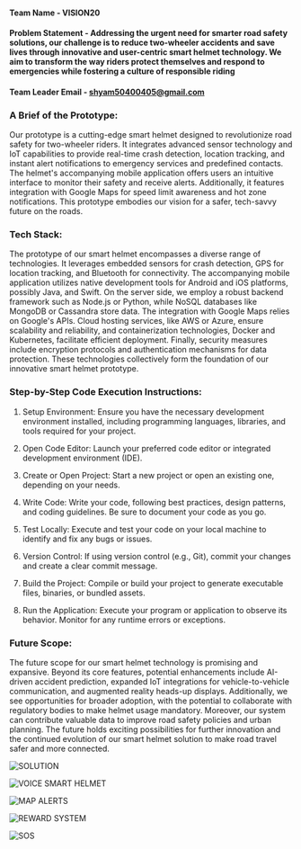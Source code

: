 
#### Team Name - VISION20

#### Problem Statement - Addressing the urgent need for smarter road safety solutions, our challenge is to reduce two-wheeler accidents and save lives through innovative and user-centric smart helmet technology. We aim to transform the way riders protect themselves and respond to emergencies while fostering a culture of responsible riding

#### Team Leader Email - shyam50400405@gmail.com

### A Brief of the Prototype:

Our prototype is a cutting-edge smart helmet designed to revolutionize road safety for two-wheeler riders. It integrates advanced sensor technology and IoT capabilities to provide real-time crash detection, location tracking, and instant alert notifications to emergency services and predefined contacts. The helmet's accompanying mobile application offers users an intuitive interface to monitor their safety and receive alerts. Additionally, it features integration with Google Maps for speed limit awareness and hot zone notifications. This prototype embodies our vision for a safer, tech-savvy future on the roads.
  
### Tech Stack: 

The prototype of our smart helmet encompasses a diverse range of technologies. It leverages embedded sensors for crash detection, GPS for location tracking, and Bluetooth for connectivity. The accompanying mobile application utilizes native development tools for Android and iOS platforms, possibly Java, and Swift. On the server side, we employ a robust backend framework such as Node.js or Python, while NoSQL databases like MongoDB or Cassandra store data. The integration with Google Maps relies on Google's APIs. Cloud hosting services, like AWS or Azure, ensure scalability and reliability, and containerization technologies, Docker and Kubernetes, facilitate efficient deployment. Finally, security measures include encryption protocols and authentication mechanisms for data protection. These technologies collectively form the foundation of our innovative smart helmet prototype.


   
### Step-by-Step Code Execution Instructions:

1. Setup Environment: Ensure you have the necessary development environment installed, including programming languages, libraries, and tools required for your project.

2. Open Code Editor: Launch your preferred code editor or integrated development environment (IDE).

3. Create or Open Project: Start a new project or open an existing one, depending on your needs.

4. Write Code: Write your code, following best practices, design patterns, and coding guidelines. Be sure to document your code as you go.

5. Test Locally: Execute and test your code on your local machine to identify and fix any bugs or issues.

6. Version Control: If using version control (e.g., Git), commit your changes and create a clear commit message.

7. Build the Project: Compile or build your project to generate executable files, binaries, or bundled assets.

8. Run the Application: Execute your program or application to observe its behavior. Monitor for any runtime errors or exceptions.
  
### Future Scope:


The future scope for our smart helmet technology is promising and expansive. Beyond its core features, potential enhancements include AI-driven accident prediction, expanded IoT integrations for vehicle-to-vehicle communication, and augmented reality heads-up displays. Additionally, we see opportunities for broader adoption, with the potential to collaborate with regulatory bodies to make helmet usage mandatory. Moreover, our system can contribute valuable data to improve road safety policies and urban planning. The future holds exciting possibilities for further innovation and the continued evolution of our smart helmet solution to make road travel safer and more connected.

![SOLUTION]([http://url/to/img.png](https://github.com/ShyamDev12/Vision20/blob/main/solution.png)https://github.com/ShyamDev12/Vision20/blob/main/solution.png)

![VOICE SMART HELMET]([http://url/to/img.png](https://github.com/ShyamDev12/Vision20/blob/main/helmet.png))

![MAP ALERTS]([http://url/to/img.png](https://github.com/ShyamDev12/Vision20/blob/main/map.png))

![REWARD SYSTEM]([http://url/to/img.png](https://github.com/ShyamDev12/Vision20/blob/main/reward.png)https://github.com/ShyamDev12/Vision20/blob/main/reward.png)

![SOS]([http://url/to/img.png](https://github.com/ShyamDev12/Vision20/blob/main/sos.png)https://github.com/ShyamDev12/Vision20/blob/main/sos.png)
